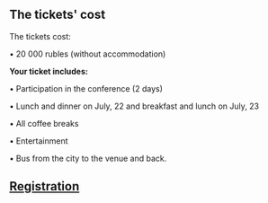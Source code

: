 ## The tickets' cost

The tickets cost:

• 20 000 rubles (without accommodation)


<b>Your ticket includes:</b>

• Participation in the conference (2 days)

• Lunch and dinner on July, 22 and breakfast and lunch on July, 23

• All coffee breaks

• Entertainment

• Bus from the city to the venue and back.

## [Registration](http://pycon.ru/2018/register/)

